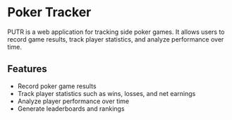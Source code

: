# Poker Tracker

PUTR is a web application for tracking side poker games. It allows users to record game results, track player statistics, and analyze performance over time.

## Features

- Record poker game results
- Track player statistics such as wins, losses, and net earnings
- Analyze player performance over time
- Generate leaderboards and rankings

